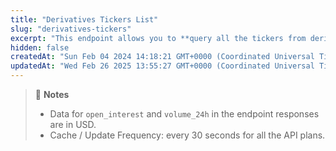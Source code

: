 ```yaml
---
title: "Derivatives Tickers List"
slug: "derivatives-tickers"
excerpt: "This endpoint allows you to **query all the tickers from derivatives exchanges on CoinGecko**"
hidden: false
createdAt: "Sun Feb 04 2024 14:18:21 GMT+0000 (Coordinated Universal Time)"
updatedAt: "Wed Feb 26 2025 13:55:27 GMT+0000 (Coordinated Universal Time)"
---
```

> 📘 **Notes**
> 
> - Data for `open_interest` and `volume_24h` in the endpoint responses are in USD.
> - Cache / Update Frequency: every 30 seconds for all the API plans.
